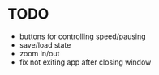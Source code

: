 # TODO

- buttons for controlling speed/pausing
- save/load state
- zoom in/out
- fix not exiting app after closing window